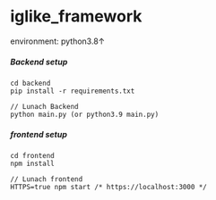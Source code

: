 # iglike_framework

environment: python3.8↑


##### Backend setup
```
cd backend
pip install -r requirements.txt

// Lunach Backend
python main.py (or python3.9 main.py)
```

##### frontend setup
```
cd frontend
npm install

// Lunach frontend
HTTPS=true npm start /* https://localhost:3000 */
```